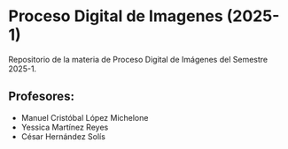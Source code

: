# Proceso Digital de Imagenes (2025-1)
Repositorio de la materia de Proceso Digital de Imágenes del Semestre 2025-1.
## Profesores:

- Manuel Cristóbal López Michelone
- Yessica Martínez Reyes
- César Hernández Solís

